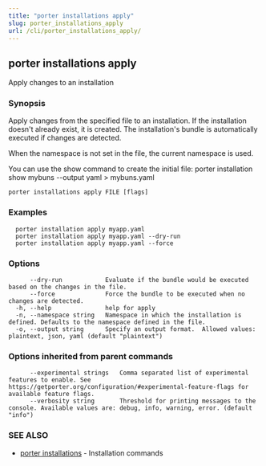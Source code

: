 ```yaml
---
title: "porter installations apply"
slug: porter_installations_apply
url: /cli/porter_installations_apply/
---
```

## porter installations apply

Apply changes to an installation

### Synopsis

Apply changes from the specified file to an installation. If the installation doesn't already exist, it is created.
The installation's bundle is automatically executed if changes are detected.

When the namespace is not set in the file, the current namespace is used.

You can use the show command to create the initial file:
  porter installation show mybuns --output yaml > mybuns.yaml


```
porter installations apply FILE [flags]
```

### Examples

```
  porter installation apply myapp.yaml
  porter installation apply myapp.yaml --dry-run
  porter installation apply myapp.yaml --force
```

### Options

```
      --dry-run            Evaluate if the bundle would be executed based on the changes in the file.
      --force              Force the bundle to be executed when no changes are detected.
  -h, --help               help for apply
  -n, --namespace string   Namespace in which the installation is defined. Defaults to the namespace defined in the file.
  -o, --output string      Specify an output format.  Allowed values: plaintext, json, yaml (default "plaintext")
```

### Options inherited from parent commands

```
      --experimental strings   Comma separated list of experimental features to enable. See https://getporter.org/configuration/#experimental-feature-flags for available feature flags.
      --verbosity string       Threshold for printing messages to the console. Available values are: debug, info, warning, error. (default "info")
```

### SEE ALSO

* [porter installations](/cli/porter_installations/)	 - Installation commands

